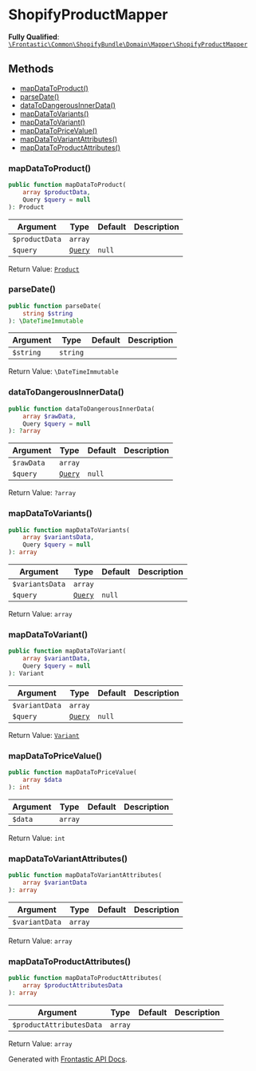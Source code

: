 #  ShopifyProductMapper

**Fully Qualified**: [`\Frontastic\Common\ShopifyBundle\Domain\Mapper\ShopifyProductMapper`](../../../../../src/php/ShopifyBundle/Domain/Mapper/ShopifyProductMapper.php)

## Methods

* [mapDataToProduct()](#mapdatatoproduct)
* [parseDate()](#parsedate)
* [dataToDangerousInnerData()](#datatodangerousinnerdata)
* [mapDataToVariants()](#mapdatatovariants)
* [mapDataToVariant()](#mapdatatovariant)
* [mapDataToPriceValue()](#mapdatatopricevalue)
* [mapDataToVariantAttributes()](#mapdatatovariantattributes)
* [mapDataToProductAttributes()](#mapdatatoproductattributes)

### mapDataToProduct()

```php
public function mapDataToProduct(
    array $productData,
    Query $query = null
): Product
```

Argument|Type|Default|Description
--------|----|-------|-----------
`$productData`|`array`||
`$query`|[`Query`](../../../ProductApiBundle/Domain/ProductApi/Query.md)|`null`|

Return Value: [`Product`](../../../ProductApiBundle/Domain/Product.md)

### parseDate()

```php
public function parseDate(
    string $string
): \DateTimeImmutable
```

Argument|Type|Default|Description
--------|----|-------|-----------
`$string`|`string`||

Return Value: `\DateTimeImmutable`

### dataToDangerousInnerData()

```php
public function dataToDangerousInnerData(
    array $rawData,
    Query $query = null
): ?array
```

Argument|Type|Default|Description
--------|----|-------|-----------
`$rawData`|`array`||
`$query`|[`Query`](../../../ProductApiBundle/Domain/ProductApi/Query.md)|`null`|

Return Value: `?array`

### mapDataToVariants()

```php
public function mapDataToVariants(
    array $variantsData,
    Query $query = null
): array
```

Argument|Type|Default|Description
--------|----|-------|-----------
`$variantsData`|`array`||
`$query`|[`Query`](../../../ProductApiBundle/Domain/ProductApi/Query.md)|`null`|

Return Value: `array`

### mapDataToVariant()

```php
public function mapDataToVariant(
    array $variantData,
    Query $query = null
): Variant
```

Argument|Type|Default|Description
--------|----|-------|-----------
`$variantData`|`array`||
`$query`|[`Query`](../../../ProductApiBundle/Domain/ProductApi/Query.md)|`null`|

Return Value: [`Variant`](../../../ProductApiBundle/Domain/Variant.md)

### mapDataToPriceValue()

```php
public function mapDataToPriceValue(
    array $data
): int
```

Argument|Type|Default|Description
--------|----|-------|-----------
`$data`|`array`||

Return Value: `int`

### mapDataToVariantAttributes()

```php
public function mapDataToVariantAttributes(
    array $variantData
): array
```

Argument|Type|Default|Description
--------|----|-------|-----------
`$variantData`|`array`||

Return Value: `array`

### mapDataToProductAttributes()

```php
public function mapDataToProductAttributes(
    array $productAttributesData
): array
```

Argument|Type|Default|Description
--------|----|-------|-----------
`$productAttributesData`|`array`||

Return Value: `array`

Generated with [Frontastic API Docs](https://github.com/FrontasticGmbH/apidocs).
